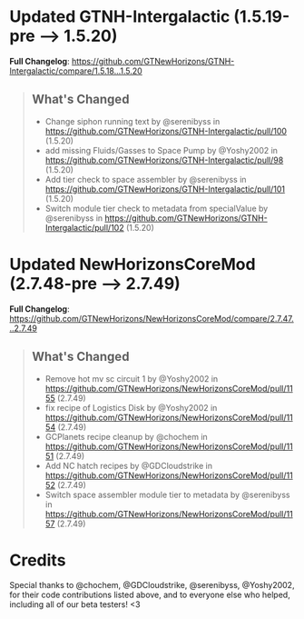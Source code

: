 # Updated GTNH-Intergalactic (1.5.19-pre -->  1.5.20)
**Full Changelog**: https://github.com/GTNewHorizons/GTNH-Intergalactic/compare/1.5.18...1.5.20
>## What's Changed
> * Change siphon running text by @serenibyss in https://github.com/GTNewHorizons/GTNH-Intergalactic/pull/100 (1.5.20)
> * add missing Fluids/Gasses to Space Pump by @Yoshy2002 in https://github.com/GTNewHorizons/GTNH-Intergalactic/pull/98 (1.5.20)
> * Add tier check to space assembler by @serenibyss in https://github.com/GTNewHorizons/GTNH-Intergalactic/pull/101 (1.5.20)
> * Switch module tier check to metadata from specialValue by @serenibyss in https://github.com/GTNewHorizons/GTNH-Intergalactic/pull/102 (1.5.20)
>

# Updated NewHorizonsCoreMod (2.7.48-pre -->  2.7.49)
**Full Changelog**: https://github.com/GTNewHorizons/NewHorizonsCoreMod/compare/2.7.47...2.7.49
>## What's Changed
> * Remove hot mv sc circuit 1 by @Yoshy2002 in https://github.com/GTNewHorizons/NewHorizonsCoreMod/pull/1155 (2.7.49)
> * fix recipe of Logistics Disk by @Yoshy2002 in https://github.com/GTNewHorizons/NewHorizonsCoreMod/pull/1154 (2.7.49)
> * GCPlanets recipe cleanup by @chochem in https://github.com/GTNewHorizons/NewHorizonsCoreMod/pull/1151 (2.7.49)
> * Add NC hatch recipes by @GDCloudstrike in https://github.com/GTNewHorizons/NewHorizonsCoreMod/pull/1152 (2.7.49)
> * Switch space assembler module tier to metadata by @serenibyss in https://github.com/GTNewHorizons/NewHorizonsCoreMod/pull/1157 (2.7.49)
>

# Credits
Special thanks to @chochem, @GDCloudstrike, @serenibyss, @Yoshy2002, for their code contributions listed above, and to everyone else who helped, including all of our beta testers! <3